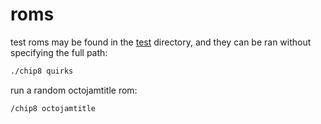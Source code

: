 # roms

test roms may be found in the [test](test) directory, and they can be ran without specifying the full path:

```bash
./chip8 quirks
```

run a random octojamtitle rom:

```bash
/chip8 octojamtitle
```
